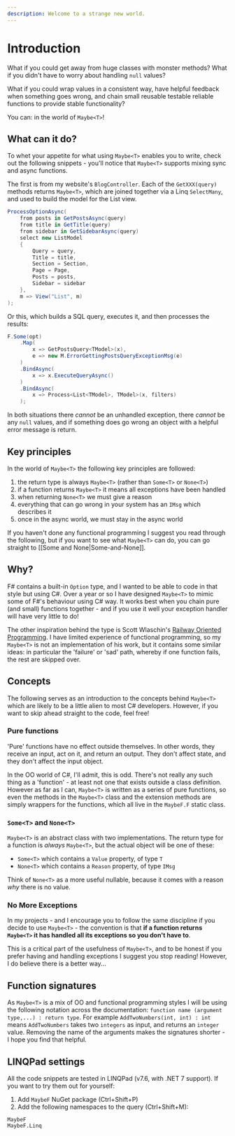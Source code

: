 ```yaml
---
description: Welcome to a strange new world.
---
```


# Introduction

What if you could get away from huge classes with monster methods? What if you didn't have to worry about handling `null` values?

What if you could wrap values in a consistent way, have helpful feedback when something goes wrong, and chain small reusable testable reliable functions to provide stable functionality?

You can: in the world of `Maybe<T>`!

## What can it do?

To whet your appetite for what using `Maybe<T>` enables you to write, check out the following snippets - you'll notice that `Maybe<T>` supports mixing sync and async functions.

The first is from my website's `BlogController`. Each of the `GetXXX(query)` methods returns `Maybe<T>`, which are joined together via a Linq `SelectMany`, and used to build the model for the List view.

```csharp
ProcessOptionAsync(
    from posts in GetPostsAsync(query)
    from title in GetTitle(query)
    from sidebar in GetSidebarAsync(query)
    select new ListModel
    {
        Query = query,
        Title = title,
        Section = Section,
        Page = Page,
        Posts = posts,
        Sidebar = sidebar
    },
    m => View("List", m)
);
```

Or this, which builds a SQL query, executes it, and then processes the results:

```csharp
F.Some(opt)
    .Map(
        x => GetPostsQuery<TModel>(x),
        e => new M.ErrorGettingPostsQueryExceptionMsg(e)
    )
    .BindAsync(
        x => x.ExecuteQueryAsync()
    )
    .BindAsync(
        x => Process<List<TModel>, TModel>(x, filters)
    );
```

In both situations there _cannot_ be an unhandled exception, there _cannot_ be any `null` values, and if something does go wrong an object with a helpful error message is return.

## Key principles

In the world of `Maybe<T>` the following key principles are followed:

1. the return type is always `Maybe<T>` (rather than `Some<T>` or `None<T>`)
2. if a function returns `Maybe<T>` it means all exceptions have been handled
3. when returning `None<T>` we must give a reason
4. everything that can go wrong in your system has an `IMsg` which describes it
5. once in the async world, we must stay in the async world

If you haven't done any functional programming I suggest you read through the following, but if you want to see what `Maybe<T>` can do, you can go straight to \[\[Some and None|Some-and-None]].

## Why?

F# contains a built-in `Option` type, and I wanted to be able to code in that style but using C#. Over a year or so I have designed `Maybe<T>` to mimic some of F#'s behaviour using C# way. It works best when you chain pure (and small) functions together - and if you use it well your exception handler will have very little to do!

The other inspiration behind the type is Scott Wlaschin's [Railway Oriented Programming](https://fsharpforfunandprofit.com/posts/against-railway-oriented-programming/). I have limited experience of functional programming, so my `Maybe<T>` is not an implementation of his work, but it contains some similar ideas: in particular the 'failure' or 'sad' path, whereby if one function fails, the rest are skipped over.

## Concepts

The following serves as an introduction to the concepts behind `Maybe<T>` which are likely to be a little alien to most C# developers. However, if you want to skip ahead straight to the code, feel free!

### Pure functions

'Pure' functions have no effect outside themselves. In other words, they receive an input, act on it, and return an output. They don't affect state, and they don't affect the input object.

In the OO world of C#, I'll admit, this is odd. There's not really any such thing as a 'function' - at least not one that exists outside a class definition. However as far as I can, `Maybe<T>` is written as a series of pure functions, so even the methods in the `Maybe<T>` class and the extension methods are simply wrappers for the functions, which all live in the `MaybeF.F` static class.

### `Some<T>` and `None<T>`

`Maybe<T>` is an abstract class with two implementations. The return type for a function is _always_ `Maybe<T>`, but the actual object will be one of these:

* `Some<T>` which contains a `Value` property, of type `T`
* `None<T>` which contains a `Reason` property, of type `IMsg`

Think of `None<T>` as a more useful nullable, because it comes with a reason _why_ there is no value.

### No More Exceptions

In my projects - and I encourage you to follow the same discipline if you decide to use `Maybe<T>` - the convention is that **if a function returns `Maybe<T>` it has handled all its exceptions so you don't have to**.

This is a critical part of the usefulness of `Maybe<T>`, and to be honest if you prefer having and handling exceptions I suggest you stop reading! However, I do believe there is a better way...

## Function signatures

As `Maybe<T>` is a mix of OO and functional programming styles I will be using the following notation across the documentation: `function name (argument type,...) : return type`. For example `AddTwoNumbers(int, int) : int` means `AddTwoNumbers` takes two `integers` as input, and returns an `integer` value. Removing the name of the arguments makes the signatures shorter - I hope you find that helpful.

## LINQPad settings

All the code snippets are tested in LINQPad (v7.6, with .NET 7 support). If you want to try them out for yourself:

1. Add `MaybeF` NuGet package (Ctrl+Shift+P)
2. Add the following namespaces to the query (Ctrl+Shift+M):

```
MaybeF
MaybeF.Linq
```
